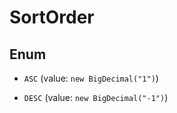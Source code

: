 

# SortOrder

## Enum


* `ASC` (value: `new BigDecimal("1")`)

* `DESC` (value: `new BigDecimal("-1")`)



